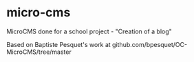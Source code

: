 # micro-cms

MicroCMS done for a school project - "Creation of a blog"

Based on Baptiste Pesquet's work at github.com/bpesquet/OC-MicroCMS/tree/master
